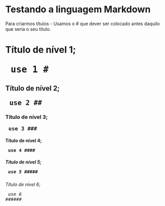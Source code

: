 # Testando a linguagem Markdown

Para criarmos títulos -  Usamos o # que dever ser colocado antes daquilo que seria o seu título.

# Título de nível 1; <pre> use 1 # </pre>
## Título de nível 2; <pre> use 2 ## </pre>
### Título de nível 3; <pre> use 3 ### </pre>
#### Título de nível 4; <pre> use 4 #### </pre>
##### Título de nível 5; <pre> use 5 ##### </pre>
###### Título de nível 6; <pre> use 6 ###### </pre>